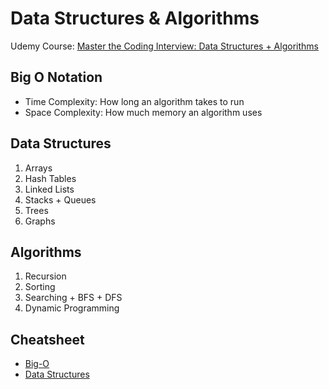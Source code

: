 # Data Structures & Algorithms

Udemy Course: [Master the Coding Interview: Data Structures + Algorithms](https://www.udemy.com/course/master-the-coding-interview-data-structures-algorithms/)

## Big O Notation
- Time Complexity: How long an algorithm takes to run
- Space Complexity: How much memory an algorithm uses

## Data Structures
1. Arrays
2. Hash Tables
3. Linked Lists
4. Stacks + Queues
5. Trees
6. Graphs

## Algorithms
1. Recursion
2. Sorting
3. Searching + BFS + DFS
4. Dynamic Programming

## Cheatsheet
- [Big-O](./cheatsheet/BigO.pdf)
- [Data Structures](./cheatsheet/DataStructures.pdf)